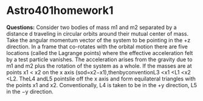 # Astro401homework1

**Questions:** Consider two bodies of mass m1 and m2 separated by a distance d traveling in circular orbits around their mutual center of mass. Take the angular momentum vector of the system to be pointing in the +z direction. In a frame that co-rotates with the orbital motion there are five locations (called the Lagrange points) where the effective acceleration felt by a test particle vanishes. The acceleration arises from the gravity due to m1 and m2 plus the rotation of the system as a whole. If the masses are at points x1 < x2 on the x axis (sod=x2−x1),thenbyconventionL3 <x1 <L1 <x2 <L2. TheL4 andL5 pointslie off the x axis and form equilateral triangles with the points x1 and x2. Conventionally, L4 is taken to be in the +y direction, L5 in the −y direction.
